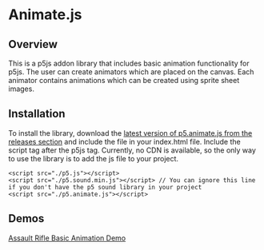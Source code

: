 # Animate.js

## Overview
This is a p5js addon library that includes basic animation functionality for p5js. The user can create animators which are placed on the canvas. 
Each animator contains animations which can be created using sprite sheet images. 

## Installation
To install the library, download the [latest version of p5.animate.js from the releases section](https://github.com/commandmaster/p5js-animation/releases/latest) and include the file in your index.html file. Include the script tag after the p5js tag.
Currently, no CDN is available, so the only way to use the library is to add the js file to your project.

```
<script src="./p5.js"></script>
<script src="./p5.sound.min.js"></script> // You can ignore this line if you don't have the p5 sound library in your project 
<script src="./p5.animate.js"></script>
```
## Demos
[Assault Rifle Basic Animation Demo](https://commandmaster.github.io/p5js-animation/demos/assaultRifleDemo/)


